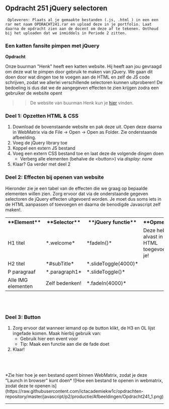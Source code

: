 ## Opdracht 251 jQuery selectoren

`` Opleveren: Plaats al je gemaakte bestanden (.js, .html ) in een een rar met naam OPDRACHT241.rar en upload deze in je portfolio. Laat daarna de opdracht zien aan de docent om deze af te tekenen. Onthoud bij het uploaden dat we inmiddels in Periode 2 zitten.``

### Een katten fansite pimpen met jQuery

**Opdracht**

Onze buurman "Henk" heeft een katten website. Hij heeft aan jou gevraagd om deze wat te pimpen door gebruik te maken van jQuery. 
We gaan dit doen door wat dingen toe te voegen aan de HTML en zelf de JS code schrijven, zodat we allerlei verschillende selectoren kunnen uitproberen! De bedoeling is dus dat we de aangegeven effecten te zien krijgen zodra een gebruiker de website opent

>> De website van buurman Henk kun je <a href="https://elo.kw1c.nl/CMS/Studie/811%20ICT-Academie/811%20VakkenInhoud/%5BB.16%20JAV%5D%20Javascript/25187%20%C2%A0%20Applicatie-%20en%20mediaontwikkelaar/Periode%2002/Productie/03.%20Scripts/Opdracht241.zip" target="_blank">hier</a> vinden.

### Deel 1: Opzetten HTML & CSS
1. Download de bovenstaande website en pak deze uit. Open deze daarna in WebMatrix via de File -> Open -> Open as Folder. Zie onderstaande afbeelding.
2. Voeg de jQuery library toe
3. Koppel een extern JS bestand
4. Voeg een extern CSS bestand toe en laat deze de volgende dingen doen
	- Verberg alle elementen (behalve de &lt;button&gt;) via *display: none*
5. Klaar? Ga verder met deel 2


### Deel 2: Effecten bij openen van website
Hieronder zie je een tabel van de effecten die we graag op bepaalde elementen willen zien. 
Zorg ervoor dat via de onderstaande gegeven selectoren de jQuery effecten uitgevoerd worden. Je moet dus soms iets in de HTML aanpassen of toevoegen en daarna de benodigde Javascript zelf maken!.

<table><tr>
<th>**Element**</th>
<th>**Selector**</th>
<th>**jQuery functie**</th>
<th>**Opmerking**</th>
</tr>
<tr>
<td>H1 titel</td>
<td>*.welcome*</td>
<td>*fadeIn()*</td>
<td>Deze hebben we alvast in de HTML toegevoegd voor je!</td>
</tr>

<tr>
<td>H2 titel</td>
<td>*#subTitle*</td>
<td>*.slideToggle(4000)*</td>
<td></td>
</tr>

<tr>
<td>P paragraaf</td>
<td>*.paragraph1*</td>
<td>*.slideToggle()*</td>
<td></td>
</tr>

<tr>
<td>Alle IMG elementen</td>
<td>Zelf bedenken!</td>
<td>*.fadeIn(4000)*</td>
</tr>

</table>
<br><br>

### Deel 3: Button
1. Zorg ervoor dat wanneer iemand op de button klikt, de H3 en OL lijst ingefade komen. Maak hierbij gebruik van:
	- Gebruik hier een event voor
	- Tip: Maak een functie aan die de fade doet
2. Klaar!

<br>
<br>
<br>
*Zie hier hoe je een bestand opent binnen WebMatrix, zodat je deze "Launch in browser" kunt doen*
![Hoe een bestand te openen in webmatrix, zodat deze te openen is](https://raw.githubusercontent.com/ictacademiekw1c/opdrachten-repository/master/javascript/p2/productie/Afbeeldingen/Opdracht241_1.png)

--- 
